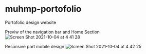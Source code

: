 # muhmp-portofolio
 
Portofolio design website

Previw of the navigation bar and Home Section
![Screen Shot 2021-10-04 at 4 41 28](https://user-images.githubusercontent.com/22293987/135769084-947ba1d7-3684-4c2a-87d0-fca6f4fda8c5.png)

Resonsive part mobile design
![Screen Shot 2021-10-04 at 4 42 25](https://user-images.githubusercontent.com/22293987/135769086-58c30317-9640-4965-930d-2ed56b48bf60.png)
